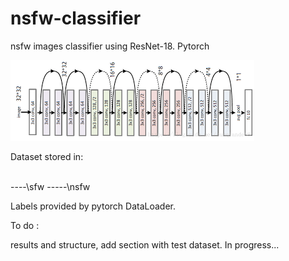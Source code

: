 # nsfw-classifier
nsfw images classifier using ResNet-18. Pytorch


![](https://github.com/s3nh/nsfw-classifier/blob/master/images/images.png?raw=true)


Dataset stored in:

\
----\sfw
-----\nsfw

Labels provided by pytorch DataLoader. 


To do :


results and structure, add section with test dataset. 
In progress... 


